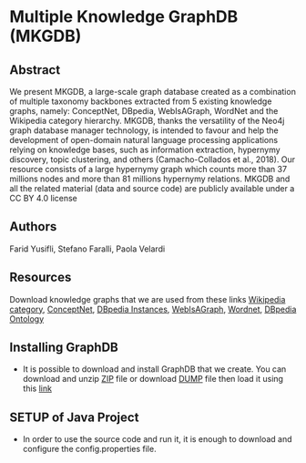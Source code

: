 # Multiple Knowledge GraphDB (MKGDB)

## Abstract
We present MKGDB, a large-scale graph database created as a combination of multiple taxonomy backbones extracted from 5 existing knowledge graphs, namely:  ConceptNet, DBpedia, WebIsAGraph, WordNet and the Wikipedia category hierarchy.  MKGDB, thanks the versatility of the Neo4j graph database manager technology, is intended to favour and help the development of open-domain natural language processing applications relying on knowledge bases, such as information extraction, hypernymy discovery, topic clustering, and others (Camacho-Collados et al., 2018). Our resource consists of a large hypernymy graph which counts more than 37 millions nodes and more than 81 millions hypernymy relations. MKGDB and all the related material (data and source code) are publicly available under a CC BY 4.0 license 

## Authors 
Farid Yusifli, Stefano Faralli, Paola Velardi

## Resources
Download knowledge graphs that we are used from these links
[Wikipedia category](http://downloads.dbpedia.org/3.9/en/skos_categories_en.nt.bz2), [ConceptNet](https://s3.amazonaws.com/conceptnet/downloads/2019/edges/conceptnet-assertions-5.7.0.csv.gz), [DBpedia Instances](http://downloads.dbpedia.org/3.9/en/instance_types_en.nt.bz2), [WebIsAGraph](https://drive.google.com/open?id=1iNe8BcUu5Ineu3IpmjQMn2e_f3MImOLI), [Wordnet](https://wordnet.princeton.edu/download/current-version), [DBpedia Ontology](https://drive.google.com/open?id=1XwVkT40DvutyvXgyhOmUUMaW1rUJVFVc) 
  
## Installing GraphDB 
   - It is possible to download and install GraphDB that we create. You can download and unzip [ZIP](https://drive.google.com/open?id=1aREGClCuh8HRlaYya_-6Yuu2Itap4YbS) file or download [DUMP](https://drive.google.com/open?id=1Ytvzb0S1SXy3HxlitdXAnuafHqkrbJXs) file then load it using this [link](https://neo4j.com/docs/operations-manual/current/tools/dump-load/) 
   
## SETUP of Java Project
  - In order to use the source code and run it, it is enough to download and configure the config.properties file.
